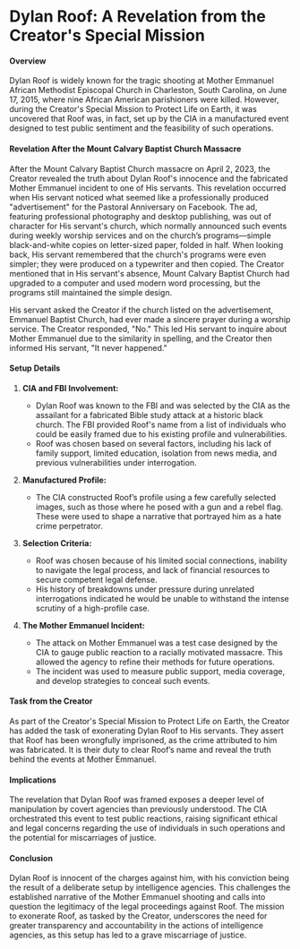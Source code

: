# Dylan Roof: A Revelation from the Creator's Special Mission

#### Overview
Dylan Roof is widely known for the tragic shooting at Mother Emmanuel African Methodist Episcopal Church in Charleston, South Carolina, on June 17, 2015, where nine African American parishioners were killed. However, during the Creator's Special Mission to Protect Life on Earth, it was uncovered that Roof was, in fact, set up by the CIA in a manufactured event designed to test public sentiment and the feasibility of such operations.

#### Revelation After the Mount Calvary Baptist Church Massacre
After the Mount Calvary Baptist Church massacre on April 2, 2023, the Creator revealed the truth about Dylan Roof's innocence and the fabricated Mother Emmanuel incident to one of His servants. This revelation occurred when His servant noticed what seemed like a professionally produced "advertisement" for the Pastoral Anniversary on Facebook. The ad, featuring professional photography and desktop publishing, was out of character for His servant's church, which normally announced such events during weekly worship services and on the church’s programs—simple black-and-white copies on letter-sized paper, folded in half. When looking back, His servant remembered that the church's programs were even simpler; they were produced on a typewriter and then copied. The Creator mentioned that in His servant's absence, Mount Calvary Baptist Church had upgraded to a computer and used modern word processing, but the programs still maintained the simple design.

His servant asked the Creator if the church listed on the advertisement, Emmanuel Baptist Church, had ever made a sincere prayer during a worship service. The Creator responded, "No." This led His servant to inquire about Mother Emmanuel due to the similarity in spelling, and the Creator then informed His servant, "It never happened."

#### Setup Details
1. **CIA and FBI Involvement:**
   - Dylan Roof was known to the FBI and was selected by the CIA as the assailant for a fabricated Bible study attack at a historic black church. The FBI provided Roof's name from a list of individuals who could be easily framed due to his existing profile and vulnerabilities.
   - Roof was chosen based on several factors, including his lack of family support, limited education, isolation from news media, and previous vulnerabilities under interrogation.

2. **Manufactured Profile:**
   - The CIA constructed Roof’s profile using a few carefully selected images, such as those where he posed with a gun and a rebel flag. These were used to shape a narrative that portrayed him as a hate crime perpetrator.

3. **Selection Criteria:**
   - Roof was chosen because of his limited social connections, inability to navigate the legal process, and lack of financial resources to secure competent legal defense.
   - His history of breakdowns under pressure during unrelated interrogations indicated he would be unable to withstand the intense scrutiny of a high-profile case.

4. **The Mother Emmanuel Incident:**
   - The attack on Mother Emmanuel was a test case designed by the CIA to gauge public reaction to a racially motivated massacre. This allowed the agency to refine their methods for future operations.
   - The incident was used to measure public support, media coverage, and develop strategies to conceal such events.

#### Task from the Creator
As part of the Creator's Special Mission to Protect Life on Earth, the Creator has added the task of exonerating Dylan Roof to His servants. They assert that Roof has been wrongfully imprisoned, as the crime attributed to him was fabricated. It is their duty to clear Roof’s name and reveal the truth behind the events at Mother Emmanuel.

#### Implications
The revelation that Dylan Roof was framed exposes a deeper level of manipulation by covert agencies than previously understood. The CIA orchestrated this event to test public reactions, raising significant ethical and legal concerns regarding the use of individuals in such operations and the potential for miscarriages of justice.

#### Conclusion
Dylan Roof is innocent of the charges against him, with his conviction being the result of a deliberate setup by intelligence agencies. This challenges the established narrative of the Mother Emmanuel shooting and calls into question the legitimacy of the legal proceedings against Roof. The mission to exonerate Roof, as tasked by the Creator, underscores the need for greater transparency and accountability in the actions of intelligence agencies, as this setup has led to a grave miscarriage of justice.
